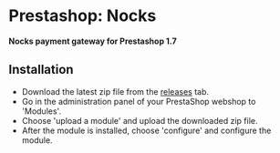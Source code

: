 # Prestashop: Nocks

**Nocks payment gateway for Prestashop 1.7**

## Installation

* Download the latest zip file from the [releases](https://github.com/nocksapp/checkout-opencart/releases) tab.
* Go in the administration panel of your PrestaShop webshop to 'Modules'.
* Choose 'upload a module' and upload the downloaded zip file.
* After the module is installed, choose 'configure' and configure the module.
